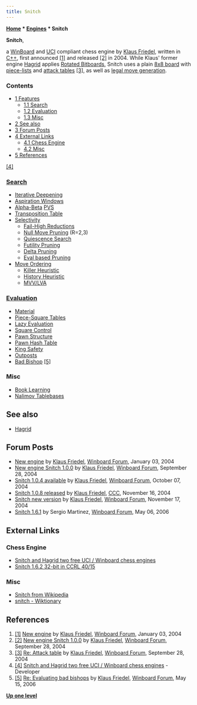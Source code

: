 ```yaml
---
title: Snitch
---
```

**[Home](Home "Home") \* [Engines](Engines "Engines") \* Snitch**


**Snitch**,  

a [WinBoard](WinBoard "WinBoard") and [UCI](UCI "UCI") compliant chess engine by [Klaus Friedel](index.php?title=Klaus_Friedel&action=edit&redlink=1 "Klaus Friedel (page does not exist)"), written in [C++](Cpp "Cpp"), 
first announced <a id="cite-note-1" href="#cite-ref-1">[1]</a> 
and released <a id="cite-note-2" href="#cite-ref-2">[2]</a> in 2004. 
While Klaus' former engine [Hagrid](Hagrid "Hagrid") applies [Rotated Bitboards](Rotated_Bitboards "Rotated Bitboards"), Snitch uses a plain [8x8 board](8x8_Board "8x8 Board") with [piece-lists](Piece-Lists "Piece-Lists") and [attack tables](Attack_and_Defend_Maps "Attack and Defend Maps") <a id="cite-note-3" href="#cite-ref-3">[3]</a>, 
as well as [legal move generation](Move_Generation "Move Generation"). 



### Contents


* [1 Features](#features)
	+ [1.1 Search](#search)
	+ [1.2 Evaluation](#evaluation)
	+ [1.3 Misc](#misc)
* [2 See also](#see-also)
* [3 Forum Posts](#forum-posts)
* [4 External Links](#external-links)
	+ [4.1 Chess Engine](#chess-engine)
	+ [4.2 Misc](#misc-2)
* [5 References](#references)






<a id="cite-note-4" href="#cite-ref-4">[4]</a>



### [Search](Search "Search")


* [Iterative Deepening](Iterative_Deepening "Iterative Deepening")
* [Aspiration Windows](Aspiration_Windows "Aspiration Windows")
* [Alpha-Beta](Alpha-Beta "Alpha-Beta") [PVS](Principal_Variation_Search "Principal Variation Search")
* [Transposition Table](Transposition_Table "Transposition Table")
* [Selectivity](Selectivity "Selectivity")
	+ [Fail-High Reductions](Fail-High_Reductions "Fail-High Reductions")
	+ [Null Move Pruning](Null_Move_Pruning "Null Move Pruning") (R=2,3)
	+ [Quiescence Search](Quiescence_Search "Quiescence Search")
	+ [Futility Pruning](Futility_Pruning "Futility Pruning")
	+ [Delta Pruning](Delta_Pruning "Delta Pruning")
	+ [Eval based Pruning](Pruning "Pruning")
* [Move Ordering](Move_Ordering "Move Ordering")
	+ [Killer Heuristic](Killer_Heuristic "Killer Heuristic")
	+ [History Heuristic](History_Heuristic "History Heuristic")
	+ [MVV/LVA](MVV-LVA "MVV-LVA")


### [Evaluation](Evaluation "Evaluation")


* [Material](Material "Material")
* [Piece-Square Tables](Piece-Square_Tables "Piece-Square Tables")
* [Lazy Evaluation](Lazy_Evaluation "Lazy Evaluation")
* [Square Control](Square_Control "Square Control")
* [Pawn Structure](Pawn_Structure "Pawn Structure")
* [Pawn Hash Table](Pawn_Hash_Table "Pawn Hash Table")
* [King Safety](King_Safety "King Safety")
* [Outposts](Outposts "Outposts")
* [Bad Bishop](Bad_Bishop "Bad Bishop") <a id="cite-note-5" href="#cite-ref-5">[5]</a>


### Misc


* [Book Learning](Book_Learning "Book Learning")
* [Nalimov Tablebases](Nalimov_Tablebases "Nalimov Tablebases")


## See also


* [Hagrid](Hagrid "Hagrid")


## Forum Posts


* [New engine](http://www.open-aurec.com/wbforum/viewtopic.php?f=18&t=45881&p=174271) by [Klaus Friedel](index.php?title=Klaus_Friedel&action=edit&redlink=1 "Klaus Friedel (page does not exist)"), [Winboard Forum](Computer_Chess_Forums "Computer Chess Forums"), January 03, 2004
* [New engine Snitch 1.0.0](http://www.open-aurec.com/wbforum/viewtopic.php?f=2&t=74&p=157) by [Klaus Friedel](index.php?title=Klaus_Friedel&action=edit&redlink=1 "Klaus Friedel (page does not exist)"), [Winboard Forum](Computer_Chess_Forums "Computer Chess Forums"), September 28, 2004
* [Snitch 1.0.4 available](http://www.open-aurec.com/wbforum/viewtopic.php?f=2&t=189&p=554) by [Klaus Friedel](index.php?title=Klaus_Friedel&action=edit&redlink=1 "Klaus Friedel (page does not exist)"), [Winboard Forum](Computer_Chess_Forums "Computer Chess Forums"), October 07, 2004
* [Snitch 1.0.8 released](https://www.stmintz.com/ccc/index.php?id=396328) by [Klaus Friedel](index.php?title=Klaus_Friedel&action=edit&redlink=1 "Klaus Friedel (page does not exist)"), [CCC](CCC "CCC"), November 16, 2004
* [Snitch new version](http://www.open-aurec.com/wbforum/viewtopic.php?f=2&t=624&p=2332) by [Klaus Friedel](index.php?title=Klaus_Friedel&action=edit&redlink=1 "Klaus Friedel (page does not exist)"), [Winboard Forum](Computer_Chess_Forums "Computer Chess Forums"), November 17, 2004
* [Snitch 1.6.1](http://www.open-aurec.com/wbforum/viewtopic.php?f=2&t=4753&p=24570) by Sergio Martinez, [Winboard Forum](Computer_Chess_Forums "Computer Chess Forums"), May 06, 2006


## External Links


### Chess Engine


* [Snitch and Hagrid two free UCI / Winboard chess engines](http://www.friedelprivat.de/)
* [Snitch 1.6.2 32-bit in CCRL 40/15](http://computerchess.org.uk/ccrl/4040/cgi/engine_details.cgi?match_length=30&each_game=1&print=Details&each_game=1&eng=Snitch%201.6.2%2032-bit#Snitch_1_6_2_32-bit)


### Misc


* [Snitch from Wikipedia](https://en.wikipedia.org/wiki/Snitch)
* [snitch - Wiktionary](https://en.wiktionary.org/wiki/snitch)


## References


1. <a id="cite-ref-1" href="#cite-note-1">[1]</a> [New engine](http://www.open-aurec.com/wbforum/viewtopic.php?f=18&t=45881&p=174271) by [Klaus Friedel](index.php?title=Klaus_Friedel&action=edit&redlink=1 "Klaus Friedel (page does not exist)"), [Winboard Forum](Computer_Chess_Forums "Computer Chess Forums"), January 03, 2004
2. <a id="cite-ref-2" href="#cite-note-2">[2]</a> [New engine Snitch 1.0.0](http://www.open-aurec.com/wbforum/viewtopic.php?f=2&t=74&p=157) by [Klaus Friedel](index.php?title=Klaus_Friedel&action=edit&redlink=1 "Klaus Friedel (page does not exist)"), [Winboard Forum](Computer_Chess_Forums "Computer Chess Forums"), September 28, 2004
3. <a id="cite-ref-3" href="#cite-note-3">[3]</a> [Re: Attack table](http://www.open-aurec.com/wbforum/viewtopic.php?f=4&t=171&start=21) by [Klaus Friedel](index.php?title=Klaus_Friedel&action=edit&redlink=1 "Klaus Friedel (page does not exist)"), [Winboard Forum](Computer_Chess_Forums "Computer Chess Forums"), September 28, 2004
4. <a id="cite-ref-4" href="#cite-note-4">[4]</a> [Snitch and Hagrid two free UCI / Winboard chess engines](http://www.friedelprivat.de/) - Developer
5. <a id="cite-ref-5" href="#cite-note-5">[5]</a> [Re: Evaluating bad bishops](http://www.open-aurec.com/wbforum/viewtopic.php?f=4&t=4815&start=2) by [Klaus Friedel](index.php?title=Klaus_Friedel&action=edit&redlink=1 "Klaus Friedel (page does not exist)"), [Winboard Forum](Computer_Chess_Forums "Computer Chess Forums"), May 15, 2006

**[Up one level](Engines "Engines")**







 
